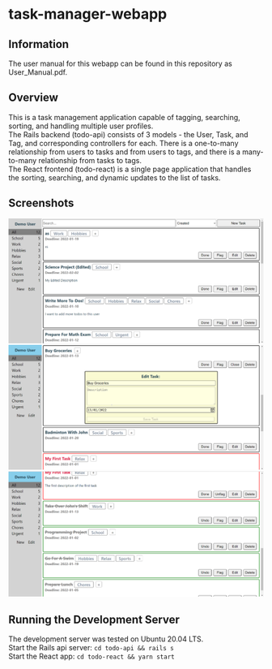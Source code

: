 # task-manager-webapp

## Information

The user manual for this webapp can be found in this repository as User_Manual.pdf. <br />

## Overview

This is a task management application capable of tagging, searching, sorting, and handling multiple user profiles. <br/>
The Rails backend (todo-api) consists of 3 models - the User, Task, and Tag, and corresponding controllers for each. There is a one-to-many relationship from users to tasks and from users to tags, and there is a many-to-many relationship from tasks to tags. <br/>
The React frontend (todo-react) is a single page application that handles the sorting, searching, and dynamic updates to the list of tasks. 

## Screenshots

![Screenshot 1](/images/screenshot_1.PNG) <br/>
![Screenshot 2](/images/screenshot_2.PNG) <br/>
![Screenshot 3](/images/screenshot_3.PNG) <br/>

## Running the Development Server

The development server was tested on Ubuntu 20.04 LTS. <br/>
Start the Rails api server: `cd todo-api && rails s` <br/>
Start the React app: `cd todo-react && yarn start` <br/>
